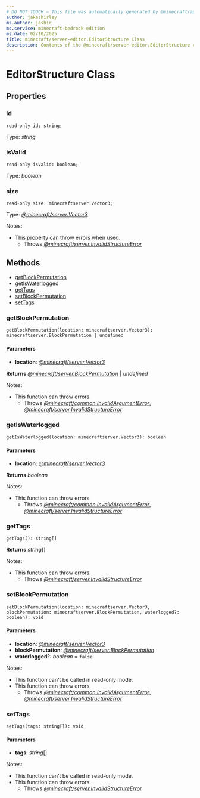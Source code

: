 ```yaml
---
# DO NOT TOUCH — This file was automatically generated by @minecraft/api-docs-generator, to report problems file an issue at https://github.com/Mojang/minecraft-scripting-libraries
author: jakeshirley
ms.author: jashir
ms.service: minecraft-bedrock-edition
ms.date: 02/10/2025
title: minecraft/server-editor.EditorStructure Class
description: Contents of the @minecraft/server-editor.EditorStructure class.
---
```

# EditorStructure Class

## Properties

### **id**
`read-only id: string;`

Type: *string*

### **isValid**
`read-only isValid: boolean;`

Type: *boolean*

### **size**
`read-only size: minecraftserver.Vector3;`

Type: [*@minecraft/server.Vector3*](../../../scriptapi/minecraft/server/Vector3.md)

Notes:
  - This property can throw errors when used.
    - Throws [*@minecraft/server.InvalidStructureError*](../../../scriptapi/minecraft/server/InvalidStructureError.md)

## Methods
- [getBlockPermutation](#getblockpermutation)
- [getIsWaterlogged](#getiswaterlogged)
- [getTags](#gettags)
- [setBlockPermutation](#setblockpermutation)
- [setTags](#settags)

### **getBlockPermutation**
`
getBlockPermutation(location: minecraftserver.Vector3): minecraftserver.BlockPermutation | undefined
`

#### **Parameters**
- **location**: [*@minecraft/server.Vector3*](../../../scriptapi/minecraft/server/Vector3.md)

**Returns** [*@minecraft/server.BlockPermutation*](../../../scriptapi/minecraft/server/BlockPermutation.md) | *undefined*
  
Notes:
- This function can throw errors.
  - Throws [*@minecraft/common.InvalidArgumentError*](../../../scriptapi/minecraft/common/InvalidArgumentError.md), [*@minecraft/server.InvalidStructureError*](../../../scriptapi/minecraft/server/InvalidStructureError.md)

### **getIsWaterlogged**
`
getIsWaterlogged(location: minecraftserver.Vector3): boolean
`

#### **Parameters**
- **location**: [*@minecraft/server.Vector3*](../../../scriptapi/minecraft/server/Vector3.md)

**Returns** *boolean*
  
Notes:
- This function can throw errors.
  - Throws [*@minecraft/common.InvalidArgumentError*](../../../scriptapi/minecraft/common/InvalidArgumentError.md), [*@minecraft/server.InvalidStructureError*](../../../scriptapi/minecraft/server/InvalidStructureError.md)

### **getTags**
`
getTags(): string[]
`

**Returns** *string*[]
  
Notes:
- This function can throw errors.
  - Throws [*@minecraft/server.InvalidStructureError*](../../../scriptapi/minecraft/server/InvalidStructureError.md)

### **setBlockPermutation**
`
setBlockPermutation(location: minecraftserver.Vector3, blockPermutation: minecraftserver.BlockPermutation, waterlogged?: boolean): void
`

#### **Parameters**
- **location**: [*@minecraft/server.Vector3*](../../../scriptapi/minecraft/server/Vector3.md)
- **blockPermutation**: [*@minecraft/server.BlockPermutation*](../../../scriptapi/minecraft/server/BlockPermutation.md)
- **waterlogged**?: *boolean* = `false`
  
Notes:
- This function can't be called in read-only mode.
- This function can throw errors.
  - Throws [*@minecraft/common.InvalidArgumentError*](../../../scriptapi/minecraft/common/InvalidArgumentError.md), [*@minecraft/server.InvalidStructureError*](../../../scriptapi/minecraft/server/InvalidStructureError.md)

### **setTags**
`
setTags(tags: string[]): void
`

#### **Parameters**
- **tags**: *string*[]
  
Notes:
- This function can't be called in read-only mode.
- This function can throw errors.
  - Throws [*@minecraft/server.InvalidStructureError*](../../../scriptapi/minecraft/server/InvalidStructureError.md)
